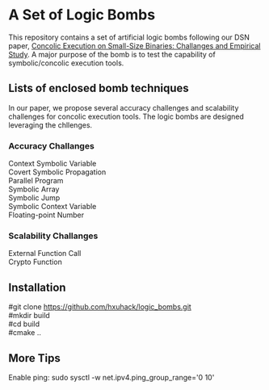 # A Set of Logic Bombs
This repository contains a set of artificial logic bombs following our DSN paper, <a href = "https://dsn2017.github.io">Concolic Execution on Small-Size Binaries: Challanges and Empirical Study</a>.
A major purpose of the bomb is to test the capability of symbolic/concolic execution tools.

## Lists of enclosed bomb techniques 
In our paper, we propose several accuracy challenges and scalability challenges for concolic execution tools. The logic bombs are designed leveraging the chllenges. 
### Accuracy Challanges
Context Symbolic Variable </br>
Covert Symbolic Propagation </br>
Parallel Program </br>
Symbolic Array </br>
Symbolic Jump </br>
Symbolic Context Variable </br>
Floating-point Number

### Scalability Challanges
External Function Call </br>
Crypto Function

## Installation
#git clone https://github.com/hxuhack/logic_bombs.git </br>
#mkdir build </br>
#cd build </br>
#cmake ..

## More Tips
Enable ping: sudo sysctl -w net.ipv4.ping_group_range='0 10' </br>  
